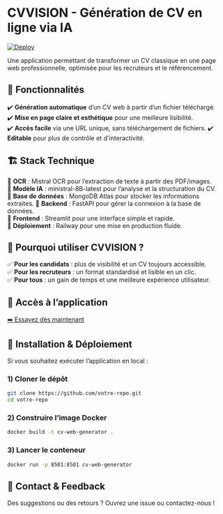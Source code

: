 # CVVISION - Génération de CV en ligne via IA  

[![Deploy](https://img.shields.io/badge/Access-App-blue)](https://beneficial-liberation-production.up.railway.app/)  

Une application permettant de transformer un CV classique en une page web professionnelle, optimisée pour les recruteurs et le référencement.  

## 🌟 Fonctionnalités  
✔️ **Génération automatique** d’un CV web à partir d’un fichier téléchargé.  
✔️ **Mise en page claire et esthétique** pour une meilleure lisibilité.  
✔️ **Accès facile** via une URL unique, sans téléchargement de fichiers.
✔️ **Editable** pour plus de contrôle et d'interactivité.

## 🏗️ Stack Technique  
🔹 **OCR** : Mistral OCR pour l’extraction de texte à partir des PDF/images.  
🔹 **Modèle IA** : ministral-8B-latest pour l’analyse et la structuration du CV.  
🔹 **Base de données** : MongoDB Atlas pour stocker les informations extraites.
🔹 **Backend** : FastAPI pour gérer la connexion à la base de données.   
🔹 **Frontend** : Streamlit pour une interface simple et rapide.  
🔹 **Déploiement** : Railway pour une mise en production fluide. 

## 🎯 Pourquoi utiliser CVVISION ?  
✅ **Pour les candidats** : plus de visibilité et un CV toujours accessible.  
✅ **Pour les recruteurs** : un format standardisé et lisible en un clic.  
✅ **Pour tous** : un gain de temps et une meilleure expérience utilisateur.  

## 🔗 Accès à l’application  
[➡️ Essayez dès maintenant](https://beneficial-liberation-production.up.railway.app/)

## 🔧 Installation & Déploiement  
Si vous souhaitez exécuter l’application en local :  

### 1️) Cloner le dépôt  
```bash
git clone https://github.com/votre-repo.git
cd votre-repo
```

### 2) Construire l’image Docker
```bash
docker build -t cv-web-generator .
```

### 3) Lancer le conteneur
```bash
docker run -p 8501:8501 cv-web-generator
```

## 📩 Contact & Feedback  
Des suggestions ou des retours ? Ouvrez une issue ou contactez-nous !  